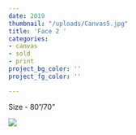 ```yaml
---
date: 2019
thumbnail: "/uploads/Canvas5.jpg"
title: 'Face 2 '
categories:
- canvas
- sold
- print
project_bg_color: ''
project_fg_color: ''

---
```

Size - 80”/70”

![](https://scontent-amt2-1.xx.fbcdn.net/v/t1.15752-9/s2048x2048/64557788_439918219893349_5000506963897876480_n.jpg?_nc_cat=104&_nc_oc=AQldMjmRqjnUkMVVo_IjFIFZB8XCs6gwLAV2McBiL9xo3jtTbZXF6lQZyfvJWu-Ps-Q&_nc_ht=scontent-amt2-1.xx&oh=105376c262cc0f3c0778441808d48b08&oe=5D7DDA1B)